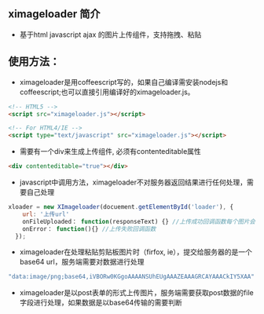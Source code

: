 ximageloader 简介
--------------------
* 基于html javascript ajax 的图片上传组件，支持拖拽、粘贴

使用方法：
------------

* ximageloader是用coffeescript写的，如果自己编译需安装nodejs和coffeescript;也可以直接引用编译好的ximageloader.js。
```html
<!-- HTML5 -->
<script src="ximageloader.js"></script>

<!-- For HTML4/IE -->
<script type="text/javascript" src="ximageloader.js"></script>
```
* 需要有一个div来生成上传组件, 必须有contenteditable属性
```html
<div contenteditable="true"></div>
```
* javascript中调用方法，ximageloader不对服务器返回结果进行任何处理，需要自己处理
```javascript
xloader = new XImageloader(docuement.getElementById('loader'), {
    url: '上传url'
    onFileUploaded： function(responseText) {} //上传成功回调函数每个图片会调用一次，responseText为服务器相应信息
    onError： function(){} //上传失败回调函数
  });
```
* ximageloader在处理粘贴剪贴板图片时（firfox, ie），提交给服务器的是一个base64 url，服务端需要对数据进行处理
```javascript
"data:image/png;base64,iVBORw0KGgoAAAANSUhEUgAAAZEAAAGRCAYAAACkIY5XAA"
```


* ximageloader是以post表单的形式上传图片，服务端需要获取post数据的file字段进行处理，如果数据是以base64传输的需要判断




